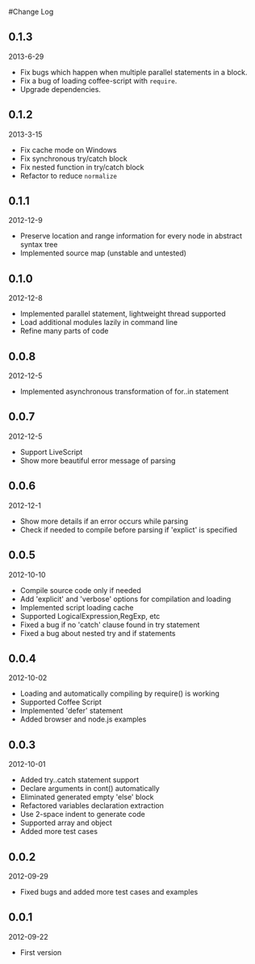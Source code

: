 #Change Log

## 0.1.3

2013-6-29

* Fix bugs which happen when multiple parallel statements in a block.
* Fix a bug of loading coffee-script with `require`.
* Upgrade dependencies.

## 0.1.2

2013-3-15

* Fix cache mode on Windows
* Fix synchronous try/catch block
* Fix nested function in try/catch block
* Refactor to reduce `normalize`

## 0.1.1

2012-12-9

* Preserve location and range information for every node in abstract syntax tree
* Implemented source map (unstable and untested)

## 0.1.0

2012-12-8

* Implemented parallel statement, lightweight thread supported
* Load additional modules lazily in command line
* Refine many parts of code

## 0.0.8

2012-12-5

* Implemented asynchronous transformation of for..in statement

## 0.0.7

2012-12-5

* Support LiveScript
* Show more beautiful error message of parsing

## 0.0.6

2012-12-1

* Show more details if an error occurs while parsing
* Check if needed to compile before parsing if 'explict' is specified

## 0.0.5

2012-10-10

* Compile source code only if needed
* Add 'explicit' and 'verbose' options for compilation and loading
* Implemented script loading cache
* Supported LogicalExpression,RegExp, etc
* Fixed a bug if no 'catch' clause found in try statement
* Fixed a bug about nested try and if statements

## 0.0.4

2012-10-02

* Loading and automatically compiling by require() is working
* Supported Coffee Script
* Implemented 'defer' statement
* Added browser and node.js examples

## 0.0.3

2012-10-01

* Added try..catch statement support
* Declare arguments in cont() automatically
* Eliminated generated empty 'else' block
* Refactored variables declaration extraction
* Use 2-space indent to generate code
* Supported array and object 
* Added more test cases

## 0.0.2

2012-09-29

* Fixed bugs and added more test cases and examples

## 0.0.1

2012-09-22

* First version
